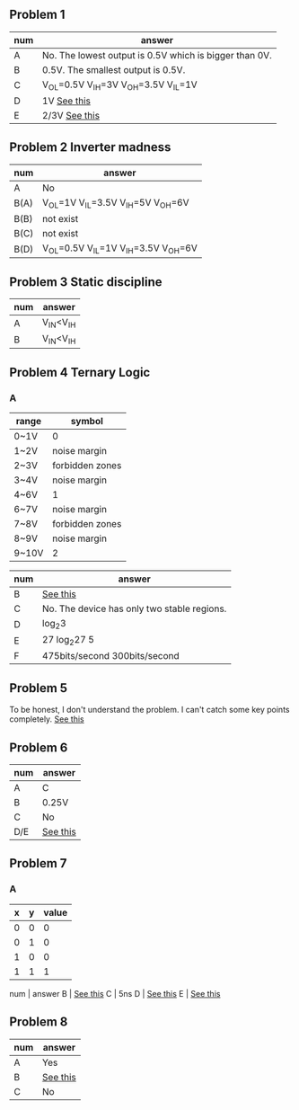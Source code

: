 ## Problem 1
num | answer
--- | ------
 A  | No. The lowest output is 0.5V which is bigger than 0V.
 B  | 0.5V. The smallest output is 0.5V.
 C  | V<sub>OL</sub>=0.5V V<sub>IH</sub>=3V V<sub>OH</sub>=3.5V V<sub>IL</sub>=1V
 D  | 1V [See this](https://ocw.mit.edu/courses/electrical-engineering-and-computer-science/6-004-computation-structures-spring-2009/tutorial-problems/MIT6_004s09_tutor02.pdf)
 E  | 2/3V [See this](https://ocw.mit.edu/courses/electrical-engineering-and-computer-science/6-004-computation-structures-spring-2009/tutorial-problems/MIT6_004s09_tutor02.pdf)
 
## Problem 2 Inverter madness
 num | answer
---- | ------
 A   | No
 B(A)| V<sub>OL</sub>=1V  V<sub>IL</sub>=3.5V  V<sub>IH</sub>=5V  V<sub>OH</sub>=6V
 B(B)| not exist
 B(C)| not exist
 B(D)| V<sub>OL</sub>=0.5V  V<sub>IL</sub>=1V  V<sub>IH</sub>=3.5V  V<sub>OH</sub>=6V

## Problem 3 Static discipline
num | answer
--- | ------
 A  | V<sub>IN</sub><V<sub>IH</sub>
 B  | V<sub>IN</sub><V<sub>IH</sub>

## Problem 4 Ternary Logic

### A
range | symbol
----- | -----
0~1V  |  0
1~2V  | noise margin
2~3V  | forbidden zones
3~4V  | noise margin
4~6V  |  1
6~7V  | noise margin
7~8V  | forbidden zones
8~9V  | noise margin
9~10V |  2

num | answer
--- | ------
 B  | [See this](https://ocw.mit.edu/courses/electrical-engineering-and-computer-science/6-004-computation-structures-spring-2009/tutorial-problems/MIT6_004s09_tutor02.pdf)
 C  | No. The device has only two stable regions.
 D  | log<sub>2</sub>3
 E  | 27 log<sub>2</sub>27 5
 F  | 475bits/second 300bits/second

## Problem 5
To be honest, I don't understand the problem. I can't catch some key points completely.
[See this](https://ocw.mit.edu/courses/electrical-engineering-and-computer-science/6-004-computation-structures-spring-2009/tutorial-problems/MIT6_004s09_tutor02_sol.pdf)  

## Problem 6
num | answer
--- | ------
 A  |   C
 B  |   0.25V
 C  |   No
D/E |  [See this](https://ocw.mit.edu/courses/electrical-engineering-and-computer-science/6-004-computation-structures-spring-2009/tutorial-problems/MIT6_004s09_tutor02_sol.pdf)
 
## Problem 7

### A

 x | y  | value
-- | -- | -----
0 | 0 |  0
0 | 1 |  0
1 | 0 |  0
1 | 1 |  1

num | answer
 B  | [See this](https://ocw.mit.edu/courses/electrical-engineering-and-computer-science/6-004-computation-structures-spring-2009/tutorial-problems/MIT6_004s09_tutor02_sol.pdf)
 C  |  5ns
 D  | [See this](https://ocw.mit.edu/courses/electrical-engineering-and-computer-science/6-004-computation-structures-spring-2009/tutorial-problems/MIT6_004s09_tutor02_sol.pdf)
 E  | [See this](https://ocw.mit.edu/courses/electrical-engineering-and-computer-science/6-004-computation-structures-spring-2009/tutorial-problems/MIT6_004s09_tutor02_sol.pdf)
 
## Problem 8
num | answer
--- | ------
 A  | Yes
 B  | [See this](https://ocw.mit.edu/courses/electrical-engineering-and-computer-science/6-004-computation-structures-spring-2009/tutorial-problems/MIT6_004s09_tutor02_sol.pdf)
 C  | No
 

 
